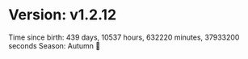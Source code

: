 # Version: v1.2.12
Time since birth: 439 days, 10537 hours, 632220 minutes, 37933200 seconds
Season: Autumn 🍁
